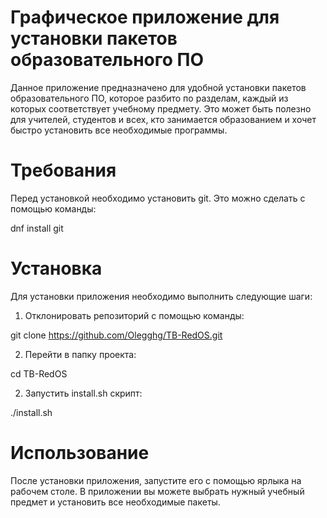 # Графическое приложение для установки пакетов образовательного ПО


Данное приложение предназначено для удобной установки пакетов образовательного ПО, которое разбито по разделам, каждый из которых соответствует учебному предмету. 
Это может быть полезно для учителей, студентов и всех, кто занимается образованием и хочет быстро установить все необходимые программы.

# Требования
Перед установкой необходимо установить git. Это можно сделать с помощью команды:

dnf install git
# Установка
Для установки приложения необходимо выполнить следующие шаги:
1. Отклонировать репозиторий с помощью команды:

  git clone https://github.com/Olegghg/TB-RedOS.git

2. Перейти в папку проекта:

  cd TB-RedOS

2. Запустить install.sh скрипт:

  ./install.sh
# Использование
После установки приложения, запустите его c помощью ярлыка на рабочем столе. 
В приложении вы можете выбрать нужный учебный предмет и установить все необходимые пакеты.
